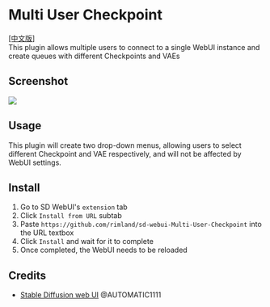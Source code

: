 # Multi User Checkpoint
[[中文版]](./README_zh.md)  
This plugin allows multiple users to connect to a single WebUI instance and create queues with different Checkpoints and VAEs    

## Screenshot
<img src="./images/rimlandpng"/>  

## Usage
This plugin will create two drop-down menus, allowing users to select different Checkpoint and VAE respectively, and will not be affected by WebUI settings.  

## Install
1. Go to SD WebUI's `extension` tab
2. Click `Install from URL` subtab
3. Paste `https://github.com/rimland/sd-webui-Multi-User-Checkpoint` into the URL textbox
4. Click `Install` and wait for it to complete
5. Once completed, the WebUI needs to be reloaded

## Credits
- [Stable Diffusion web UI](https://github.com/AUTOMATIC1111/stable-diffusion-webui) @AUTOMATIC1111  
